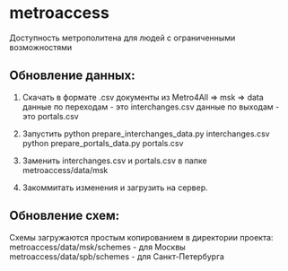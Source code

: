 metroaccess
===========

Доступность метрополитена для людей с ограниченными возможностями


Обновление данных:
------------------
1. Скачать в формате .csv документы из Metro4All => msk => data
данные по переходам - это interchanges.csv
данные по выходам - это portals.csv

2. Запустить
python prepare_interchanges_data.py interchanges.csv
python prepare_portals_data.py portals.csv

3. Заменить interchanges.csv и portals.csv в папке metroaccess/data/msk

4. Закоммитать изменения и загрузить на сервер.


Обновление схем:
------------------
Схемы загружаются простым копированием в директории проекта:
metroaccess/data/msk/schemes - для Москвы
metroaccess/data/spb/schemes - для Санкт-Петербурга